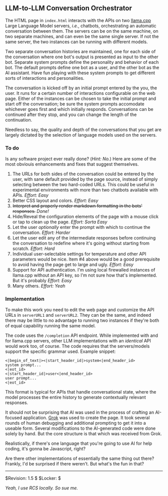 ## LLM-to-LLM Conversation Orchestrator

The HTML page in ```index.html``` interacts with the APIs on two
[llama.cpp](https://github.com/ggml-org/llama.cpp) Large Language Model
servers, *i.e.*, chatbots, orchestrating an automatic conversation between
them. The servers can be on the same machine, on two separate machines,
and can even be the same single server. If not the same server, the two
instances can be running with different models.

Two separate conversation histories are maintained, one for each side
of the conversation where one bot's output is presented as input to the
other bot. Separate system prompts define the personality and behavior
of each bot. The default prompts define one bot as a user, and the other
bot as the AI assistant. Have fun playing with these system prompts to
get different sorts of interactions and personalities.

The conversation is kicked off by an initial prompt entered by the you,
the user. It runs for a certain number of interactions configurable on the
web page. Either of the instances can be chosen to take the initial prompt
and start off the conversation; be sure the system prompts accomodate
whichever goes first and which initially responds. Conversations can
be continued after they stop, and you can change the length of the
continuation.

Needless to say, the quality and depth of the conversations that you
get are largely dictated by the selection of language models used on
the servers.

### To do

Is any software project ever really done? (*Hint: No.*) Here are some of the most obviouis
enhancements and fixes that suggest themselves.

1. The URLs for both sides of the conversation could be entered by the user, with sane default
provided by the page source, instead of simply selecting between the two hard-coded URLs. This
could be useful in experimental environments with more than two chatbots available with APIs.
*Effort: Easy*
2. Better CSS layout and colors.
*Effort: Easy*
3. ~~Interpret and properly render markdown formatting in the bots' responses.~~
*Done!*
4. Hide/Reveal the configuration elements of the page with a mouse click or tap to clean up
the page.
*Effort: Sorta Easy*
5. Let the user *optionally* enter the prompt with which to continue the conversation.
*Effort: Harder*
6. Let the user edit any of the intermediate responses before continuing the conversation to
redefine where it's going without starting from scratch.
*Effort: Hard*
7. Individual user-selectable settings for temperature and other API parameters would be nice.
Item #4 above would be a good prerequisite to avoid having the page get to large and ugly.
*Effort: Easy*
8. Support for API authentication. I'm using local firewalled instances of llama.cpp without an API key,
so I'm not sure how that's implemented. But it's probably *Effort: Easy*
9. Many others.
*Effort: Yeah*

### Implementation 

To make this work you need to edit the web page and customize the API URLs
in ```serverURL1``` and ```serverURL2```. They can be the same, and indeed
there may be little to no advantage to running two instances if they're
both of equal capability running the same model.

The code uses the ```/completion``` API endpoint. While implemented with
and for llama.cpp servers, other LLM implementations with an *identical*
API would work too, of course. The code requires that the servers/models support the specific grammar used. Example snippet:
```
<|begin_of_text|><|start_header_id|>system<|end_header_id>
system prompt...
<|eot_id>
<|start_header_id|>user<|end_header_id>
user prompt...
<|eot_id>
```
This format is typical for APIs that handle conversational state,
where the model processes the entire history to generate contextually
relevant responses.

It should not be surprising that AI was used in the process of crafting
an AI-focused application. [Grok](x.ai) was used to create the page. It
took several rounds of human debugging and additional prompting to get it
into a useable form. Several modifications to the AI-generated code were
done solely by hand. But the core structure is that which was received
from Grok.

Realistically, if there's one language that you're going to use AI for
help coding, it's gonna be Javascript, right?

Are there other implementations of essentially the same thing out
there? Frankly, I'd be surprised if there weren't. But what's the fun
in that?

----

$Revision: 1.5 $
$Locker:  $

*Yeah, I use RCS locally. So sue me.*
